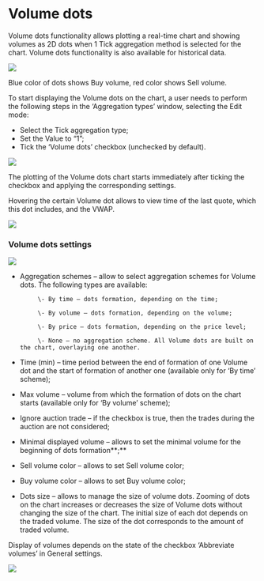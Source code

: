 # Volume dots

Volume dots functionality allows plotting a real-time chart and showing volumes as 2D dots when 1 Tick aggregation method is selected for the chart. Volume dots functionality is also available for historical data.

![](../../../../../.gitbook/assets/volume-dots.gif)

Blue color of dots shows Buy volume, red color shows Sell volume.

To start displaying the Volume dots on the chart, a user needs to perform the following steps in the ‘Aggregation types’ window, selecting the Edit mode:

* Select the Tick aggregation type;
* Set the Value to “1”;
* Tick the ‘Volume dots’ checkbox (unchecked by default).

![](../../../../../.gitbook/assets/2.png)

The plotting of the Volume dots chart starts immediately after ticking the checkbox and applying the corresponding settings.

Hovering the certain Volume dot allows to view time of the last quote, which this dot includes, and the VWAP.

![](../../../../../.gitbook/assets/5.png)

### &#xD;**Volume dots settings**

![](<../../../../../.gitbook/assets/4 (17).png>)

* Aggregation schemes – allow to select aggregation schemes for Volume dots. The following types are available:

           \- By time – dots formation, depending on the time;

           \- By volume – dots formation, depending on the volume;

           \- By price – dots formation, depending on the price level;

           \- None – no aggregation scheme. All Volume dots are built on the chart, overlaying one another.

* Time (min) – time period between the end of formation of one Volume dot and the start of formation of another one (available only for ‘By time’ scheme);
* Max volume – volume from which the formation of dots on the chart starts (available only for ‘By volume’ scheme);
* Ignore auction trade – if the checkbox is true, then the trades during the auction are not considered;
* Minimal displayed volume – allows to set the minimal volume for the beginning of dots formation**;**
* Sell volume color – allows to set Sell volume color;
* Buy volume color – allows to set Buy volume color;
* Dots size – allows to manage the size of volume dots. Zooming of dots on the chart increases or decreases the size of Volume dots without changing the size of the chart. The initial size of each dot depends on the traded volume. The size of the dot corresponds to the amount of traded volume.

Display of volumes depends on the state of the checkbox ‘Abbreviate volumes’ in General settings.

![](<../../../../../.gitbook/assets/3 (10).png>)


